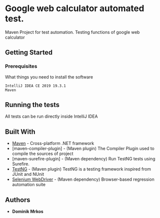 # Google web calculator automated test.

Maven Project for test automation. Testing functions of google web calculator

## Getting Started



### Prerequisites

What things you need to install the software

```
IntelliJ IDEA CE 2019 19.3.1
Maven
```

## Running the tests

All tests can be run directly inside IntelliJ IDEA

## Built With

* [Maven](https://maven.apache.org/) - Cross-platform .NET framework
* [maven-compiler-plugin] - (Maven plugin) The Compiler Plugin used to compile the sources of project
* [maven-surefire-plugin] - (Maven dependency) Run TestNG tests using Surefire.
* [TestNG](https://testng.org/) - (Maven plugin) TestNG is a testing framework inspired from JUnit and NUnit
* [Selenium WebDriver](https://selenium.dev/) - (Maven dependency) Browser-based regression automation suite

## Authors

* **Dominik Mrkos**
